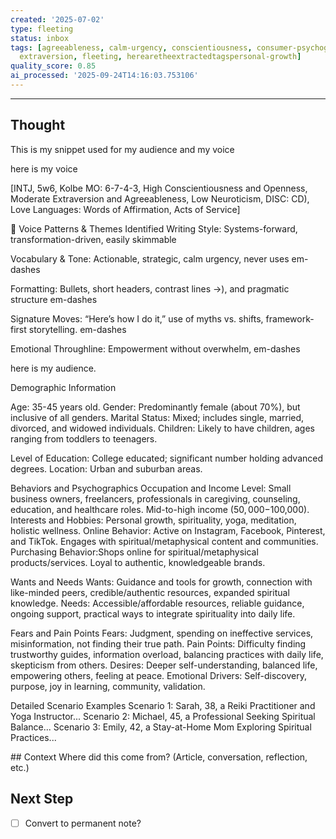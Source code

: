 ```yaml
---
created: '2025-07-02'
type: fleeting
status: inbox
tags: [agreeableness, calm-urgency, conscientiousness, consumer-psychographics, disc-dynamics,
  extraversion, fleeting, herearetheextractedtagspersonal-growth]
quality_score: 0.85
ai_processed: '2025-09-24T14:16:03.753106'
---
```





---

## Thought   
This is my snippet used for my audience and my voice
<post>


</post>

here is my voice 

<voice>
[INTJ, 5w6, Kolbe MO: 6-7-4-3, High Conscientiousness and Openness, Moderate Extraversion and Agreeableness, Low Neuroticism, DISC: CD), Love Languages: Words of Affirmation, Acts of Service]

🌟 Voice Patterns & Themes Identified
Writing Style: Systems-forward, transformation-driven, easily skimmable

Vocabulary & Tone: Actionable, strategic, calm urgency, never uses em-dashes

Formatting: Bullets, short headers, contrast lines →), and pragmatic structure em-dashes

Signature Moves: “Here’s how I do it,” use of myths vs. shifts, framework-first storytelling. em-dashes

Emotional Throughline: Empowerment without overwhelm, em-dashes

</voice>

here is my audience. 

<audience>
Demographic Information

Age: 35-45 years old.
Gender: Predominantly female (about 70%), but inclusive of all genders.
Marital Status: Mixed; includes single, married, divorced, and widowed individuals.
Children: Likely to have children, ages ranging from toddlers to teenagers.

Level of Education:
College educated; significant number holding advanced degrees.
Location: Urban and suburban areas.

Behaviors and Psychographics
Occupation and Income Level: Small business owners, freelancers, professionals in caregiving, counseling, education, and healthcare roles. Mid-to-high income ($50,000-$100,000).
Interests and Hobbies: Personal growth, spirituality, yoga, meditation, holistic wellness.
Online Behavior: Active on Instagram, Facebook, Pinterest, and TikTok. Engages with spiritual/metaphysical content and communities.
Purchasing Behavior:Shops online for spiritual/metaphysical products/services. Loyal to authentic, knowledgeable brands.

Wants and Needs
Wants: Guidance and tools for growth, connection with like-minded peers, credible/authentic resources, expanded spiritual knowledge.
Needs: Accessible/affordable resources, reliable guidance, ongoing support, practical ways to integrate spirituality into daily life.

Fears and Pain Points Fears:
Judgment, spending on ineffective services, misinformation, not finding their true path.
Pain Points: Difficulty finding trustworthy guides, information overload, balancing practices with daily life, skepticism from others.
Desires: Deeper self-understanding, balanced life, empowering others, feeling at peace.
Emotional Drivers: Self-discovery, purpose, joy in learning, community, validation.

Detailed Scenario
Examples
Scenario 1: Sarah, 38, a Reiki Practitioner and Yoga Instructor...
Scenario 2: Michael, 45, a Professional Seeking Spiritual Balance...
Scenario 3: Emily, 42, a Stay-at-Home Mom Exploring Spiritual Practices...

</audience>
## Context  
Where did this come from? (Article, conversation, reflection, etc.)

## Next Step  
- [ ] Convert to permanent note?
